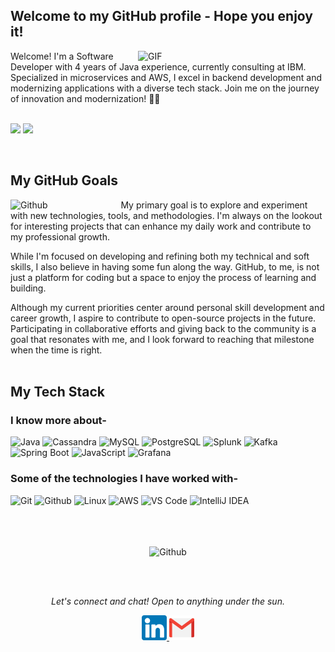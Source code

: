 ## Welcome to my GitHub profile - Hope you enjoy it!
<img align="right" width="300" alt="GIF" src="https://user-images.githubusercontent.com/74038190/218265814-3084a4ba-809c-4135-afc0-8685d0f634b3.gif" />
Welcome! I'm a Software Developer with 4 years of Java experience, currently consulting at IBM. Specialized in microservices and AWS, I excel in backend development and modernizing applications with a diverse tech stack. Join me on the journey of innovation and modernization! 🚀🌐
<br><br>

<p float="left">
  <img src="https://images.credly.com/size/340x340/images/b9feab85-1a43-4f6c-99a5-631b88d5461b/image.png" width="200" />
  <img src="https://images.credly.com/size/340x340/images/00634f82-b07f-4bbd-a6bb-53de397fc3a6/image.png" width="200" /> 
</p>
<br>

## My GitHub Goals
<img align="left" width="35%" alt="Github" src="https://user-images.githubusercontent.com/74038190/213911110-aedbef38-a29f-4b6b-a65c-11608b4f75a5.gif" />
  My primary goal is to explore and experiment with new technologies, tools, and methodologies. I'm always on the lookout for interesting projects that can enhance my daily work and contribute to my professional growth.

While I'm focused on developing and refining both my technical and soft skills, I also believe in having some fun along the way. GitHub, to me, is not just a platform for coding but a space to enjoy the process of learning and building.

Although my current priorities center around personal skill development and career growth, I aspire to contribute to open-source projects in the future. Participating in collaborative efforts and giving back to the community is a goal that resonates with me, and I look forward to reaching that milestone when the time is right.
<br><br>

## My Tech Stack
### I know more about- </br>
![Java](https://img.shields.io/badge/Java-000000?style=for-the-badge&logo=java&logoColor=white)
![Cassandra](https://img.shields.io/badge/Cassandra-000000?style=for-the-badge&logo=apache-cassandra&logoColor=white)
![MySQL](https://img.shields.io/badge/MySQL-000000?style=for-the-badge&logo=mysql&logoColor=white)
![PostgreSQL](https://img.shields.io/badge/PostgreSQL-000000?style=for-the-badge&logo=postgresql&logoColor=white)
![Splunk](https://img.shields.io/badge/Splunk-000000?style=for-the-badge&logo=splunk&logoColor=white)
![Kafka](https://img.shields.io/badge/Kafka-000000?style=for-the-badge&logo=apache-kafka&logoColor=white)
![Spring Boot](https://img.shields.io/badge/Spring%20Boot-000000?style=for-the-badge&logo=spring-boot&logoColor=white)
![JavaScript](https://img.shields.io/badge/JavaScript-000000?style=for-the-badge&logo=javascript&logoColor=black)
![Grafana](https://img.shields.io/badge/Grafana-000000?style=for-the-badge&logo=grafana&logoColor=white)

### Some of the technologies I have worked with-</br>
![Git](http://img.shields.io/badge/-Git-000000?style=for-the-badge&logo=Git)
![Github](http://img.shields.io/badge/-Github-000000?style=for-the-badge&logo=Github&logoColor=green)
![Linux](http://img.shields.io/badge/-Linux-000000?style=for-the-badge&logo=linux)
![AWS](http://img.shields.io/badge/-AWS-000000?style=for-the-badge&logo=Amazon-aws&logoColor=cyan)
![VS Code](http://img.shields.io/badge/-VS%20Code-000000?style=for-the-badge&logo=Visual-studio-code&logoColor=blue)
![IntelliJ IDEA](https://img.shields.io/badge/IntelliJ%20IDEA-000000?style=for-the-badge&logo=intellij-idea&logoColor=white)
</br></br></br></br>

<p align="center">
  <img height="100" width="100" alt="Github" src="https://user-images.githubusercontent.com/74038190/212284087-bbe7e430-757e-4901-90bf-4cd2ce3e1852.gif" />
</p>

</br></br>
<p align="center">
  <i>Let's connect and chat! Open to anything under the sun.</i>

  <p align="center">
    <a href="https://www.linkedin.com/in/caioom/" alt="Linkedin">
      <img src="https://github.com/Caioom/Caioom/blob/footer/linkedin-icon.png" height="40" width="40">
    </a>
    <a href="mailto:caio.ds.2003@gmail.com" alt="Contact me">
      <img src="https://github.com/Caioom/Caioom/blob/footer/gmail-icon.webp" height="40" width="40">
    </a>
  </p>
